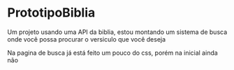 # PrototipoBiblia

<p> Um projeto usando uma API da biblia, estou montando um sistema de busca onde você possa procurar o versiculo que você deseja</p>

<p>Na pagina de busca já está feito um pouco do css, porém na inicial ainda não </p>